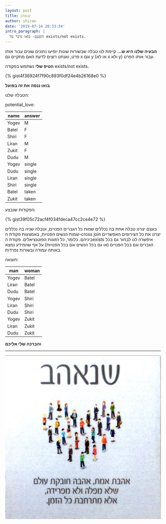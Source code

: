 ```yaml
---
layout: post
title: שנאהב
author: shiran
date: '2019-07-14 20:33:34'
intro_paragraph: |
  והפעם- בואו נדבר על exists/not exists.
---
```

**הבעיה שלנו היא ש...**
קיימת לנו טבלה שבשורות שונות יופיעו נתונים שונים עבור אותו פרט, ואנחנו רוצים לדעת האם מתקיים גם x וגם y (או לא x ולא y) עבור אותו הפרט.

**הטיפ שלי**
נשתמש בפקודה exists/not exists.

{% gist4f36924f7f90c893f0df24e4b26168e0 %}


**בואו ננסה את זה בפועל**

הטבלה שלנו:

potential_love:

| name  | answer |
|-------|--------|
| Yogev | M      |
| Batel | F      |
| Shiri | F      |
| Liran | M      |
| Zukit | F      |
| Dudu  | M      |
| Yogev | single |
| Dudu  | single |
| Liran | single |
| Shiri | single |
| Batel | taken  |
| Zukit | taken  |





הפקודות שנבצע:

{% gist39f05c72acf4f034fdeca47cc2ce4e72  %}

בעצם יצרנו טבלה אחת בה נכללים שמות כל הגברים הפנויים, וטבלה שניה בה נכללים שמות הנשים הפנויות, באמצעות פקודת ה-cross join יצרנו את כל הצירופים האפשריים ביניהם. כלומר, כל הזוגות הפוטנציאלים.
פקודת הexists איפשרה לנו לבחור גם בכל הגברים וגם בכל הפנויים (או גם בכל הנשים וגם בכל הפנויות) על אף שהמידע נמצא באותה עמודה ובשורות נפרדות.

תוצאה:

| man   | woman |
|-------|-------|
| Yogev | Batel |
| Liran | Batel |
| Dudu  | Batel |
| Yogev | Shiri |
| Liran | Shiri |
| Dudu  | Shiri |
| Yogev | Zukit |
| Liran | Zukit |
| Dudu  | Zukit |



**והברכה שלי אליכם**



****

![](/assets/img/uploads/שנאהב.jpg)
